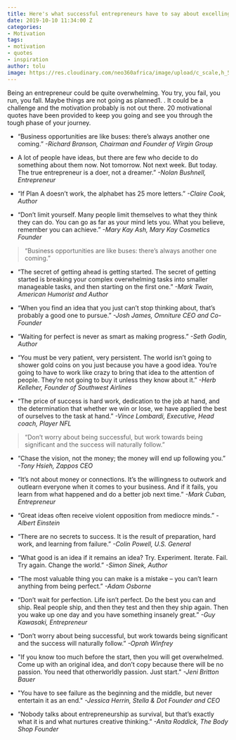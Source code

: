 ```yaml
---
title: Here's what successful entrepreneurs have to say about excelling in business
date: 2019-10-10 11:34:00 Z
categories:
- Motivation
tags:
- motivation
- quotes
- inspiration
author: tolu
image: https://res.cloudinary.com/neo360africa/image/upload/c_scale,h_500/v1570705439/NEO360%20BLOG/carl-heyerdahl-KE0nC8-58MQ-unsplash_-_Copy_ano27w.jpg
---
```


Being an entrepreneur could be quite overwhelming. You try, you fail, you run, you fall. Maybe things are not going as planned1. . It could be a challenge and the motivation probably is not out there. 20 motivational quotes have been provided to keep you going and see you through the tough phase of your journey.

* “Business opportunities are like buses: there’s always another one coming.” *-Richard Branson, Chairman and Founder of Virgin Group* <br/>

* A lot of people have ideas, but there are few who decide to do something about them now. Not tomorrow. Not next week. But today. The true entrepreneur is a doer, not a dreamer.” *-Nolan Bushnell, Entrepreneur* <br/>

* “If Plan A doesn’t work, the alphabet has 25 more letters.” *-Claire Cook, Author* <br/>

* “Don’t limit yourself. Many people limit themselves to what they think they can do. You can go as far as your mind lets you. What you believe, remember you can achieve.” *-Mary Kay Ash, Mary Kay Cosmetics Founder* <br/>

<blockquote class="blockquote">
“Business opportunities are like buses: there’s always another one coming.”
</blockquote>
<p>

* “The secret of getting ahead is getting started. The secret of getting started is breaking your complex overwhelming tasks into smaller manageable tasks, and then starting on the first one.” *-Mark Twain, American Humorist and Author* <br/>

* “When you find an idea that you just can’t stop thinking about, that’s probably a good one to pursue.” *-Josh James, Omniture CEO and Co-Founder* <br/>

* “Waiting for perfect is never as smart as making progress.” *-Seth Godin, Author* <br/>

* “You must be very patient, very persistent. The world isn’t going to shower gold coins on you just because you have a good idea. You’re going to have to work like crazy to bring that idea to the attention of people. They’re not going to buy it unless they know about it.” *-Herb Kelleher, Founder of Southwest Airlines* <br/>

* “The price of success is hard work, dedication to the job at hand, and the determination that whether we win or lose, we have applied the best of ourselves to the task at hand.” *-Vince Lombardi, Executive, Head coach, Player NFL* <br/>

<blockquote class="blockquote">
“Don’t worry about being successful, but work towards being significant and the success will naturally follow.”
</blockquote>
<p>

* “Chase the vision, not the money; the money will end up following you.” *-Tony Hsieh, Zappos CEO* <br/>

* “It’s not about money or connections. It’s the willingness to outwork and outlearn everyone when it comes to your business. And if it fails, you learn from what happened and do a better job next time.” *-Mark Cuban, Entrepreneur* <br/>

* “Great ideas often receive violent opposition from mediocre minds.” *-Albert Einstein* <br/>

* “There are no secrets to success. It is the result of preparation, hard work, and learning from failure.” *-Colin Powell, U.S. General* <br/>

* “What good is an idea if it remains an idea? Try. Experiment. Iterate. Fail. Try again. Change the world.” *-Simon Sinek, Author* <br/>

* “The most valuable thing you can make is a mistake – you can’t learn anything from being perfect.” *-Adam Osborne* <br/>

* “Don’t wait for perfection. Life isn’t perfect. Do the best you can and ship. Real people ship, and then they test and then they ship again. Then you wake up one day and you have something insanely great.” *-Guy Kawasaki, Entrepreneur* <br/>

* “Don’t worry about being successful, but work towards being significant and the success will naturally follow.” *-Oprah Winfrey* <br/>

* "If you know too much before the start, then you will get overwhelmed. Come up with an original idea, and don’t copy because there will be no passion. You need that otherworldly passion. Just start." *-Jeni Britton Bauer* <br/>

* "You have to see failure as the beginning and the middle, but never entertain it as an end." *-Jessica Herrin, Stella & Dot Founder and CEO* <br/>

* “Nobody talks about entrepreneurship as survival, but that’s exactly what it is and what nurtures creative thinking.” *-Anita Roddick, The Body Shop Founder* <br/>